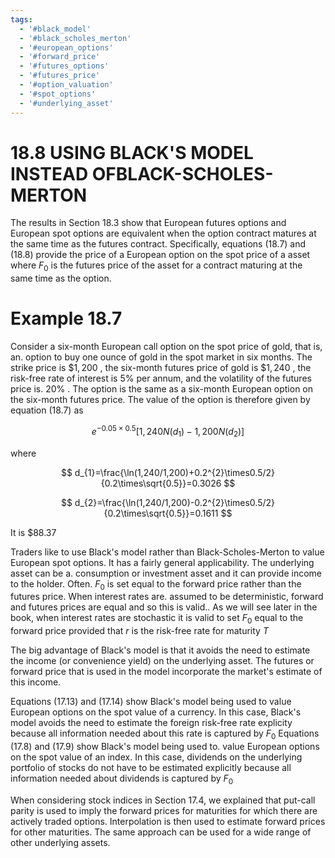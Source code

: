 ```yaml
---
tags:
  - '#black_model'
  - '#black_scholes_merton'
  - '#european_options'
  - '#forward_price'
  - '#futures_options'
  - '#futures_price'
  - '#option_valuation'
  - '#spot_options'
  - '#underlying_asset'
---
```

# 18.8 USING BLACK'S MODEL INSTEAD OFBLACK-SCHOLES-MERTON  

The results in Section 18.3 show that European futures options and European spot options are equivalent when the option contract matures at the same time as the futures contract. Specifically, equations (18.7) and (18.8) provide the price of a European option on the spot price of a asset where $F_{0}$ is the futures price of the asset for a contract maturing at the same time as the option.  

# Example 18.7  

Consider a six-month European call option on the spot price of gold, that is, an. option to buy one ounce of gold in the spot market in six months. The strike price is $\$1,200$ , the six-month futures price of gold is $\$1,240$ , the risk-free rate of interest is $5\%$ per annum, and the volatility of the futures price is. $20\%$ . The option is the same as a six-month European option on the six-month futures price. The value of the option is therefore given by equation (18.7) as  

$$
e^{-0.05\times0.5}[1,240N(d_{1})-1,200N(d_{2})]
$$  

where  

$$
d_{1}=\frac{\ln(1,240/1,200)+0.2^{2}\times0.5/2}{0.2\times\sqrt{0.5}}=0.3026
$$  

$$
d_{2}=\frac{\ln(1,240/1,200)-0.2^{2}\times0.5/2}{0.2\times\sqrt{0.5}}=0.1611
$$  

It is $\$88.37$  

Traders like to use Black's model rather than Black-Scholes-Merton to value European spot options. It has a fairly general applicability. The underlying asset can be a. consumption or investment asset and it can provide income to the holder. Often. $F_{0}$ is set equal to the forward price rather than the futures price. When interest rates are. assumed to be deterministic, forward and futures prices are equal and so this is valid.. As we will see later in the book, when interest rates are stochastic it is valid to set $F_{0}$ equal to the forward price provided that $r$ is the risk-free rate for maturity $T$  

The big advantage of Black's model is that it avoids the need to estimate the income (or convenience yield) on the underlying asset. The futures or forward price that is used in the model incorporate the market's estimate of this income.  

Equations (17.13) and (17.14) show Black's model being used to value European options on the spot value of a currency. In this case, Black's model avoids the need to estimate the foreign risk-free rate explicity because all information needed about this rate is captured by $F_{0}$ Equations (17.8) and (17.9) show Black's model being used to. value European options on the spot value of an index. In this case, dividends on the underlying portfolio of stocks do not have to be estimated explicitly because all information needed about dividends is captured by $F_{0}$  

When considering stock indices in Section 17.4, we explained that put-call parity is used to imply the forward prices for maturities for which there are actively traded options. Interpolation is then used to estimate forward prices for other maturities. The same approach can be used for a wide range of other underlying assets.  
